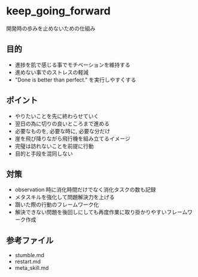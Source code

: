 # keep_going_forward

開発時の歩みを止めないための仕組み

## 目的

* 進捗を肌で感じる事でモチベーションを維持する
* 進めない事でのストレスの軽減
* "Done is better than perfect." を実行しやすくする

## ポイント

* やりたいことを先に終わらせていく
* 翌日の為に切りの良いところまで進める
* 必要なものを, 必要な時に, 必要な分だけ
* 崖を飛び降りながら飛行機を組み立てるイメージ
* 完璧は訪れないことを前提に行動
* 目的と手段を混同しない

## 対策

* observation 時に消化時間だけでなく消化タスクの数も記録
* メタスキルを強化して問題解決力を上げる
* 躓いた際の行動のフレームワーク化
* 解決できない問題を後回しにしても再度作業に取り掛かりやすいフレームワーク作成

## 参考ファイル

* stumble.md
* restart.md
* meta_skill.md
